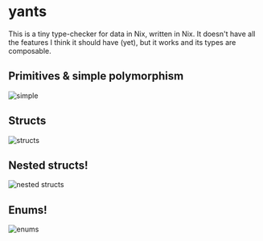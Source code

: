 yants
=====

This is a tiny type-checker for data in Nix, written in Nix. It doesn't have all
the features I think it should have (yet), but it works and its types are
composable.

## Primitives & simple polymorphism

![simple](https://gist.githubusercontent.com/tazjin/ad6d48bc2416335acc5da4a197eb9ddc/raw/d7b1fa0a511ae40f0831b369df4b97103441c7e5/z-simple.png)

## Structs

![structs](https://gist.githubusercontent.com/tazjin/ad6d48bc2416335acc5da4a197eb9ddc/raw/d7a7cff3639115538a5085561bedf11cb36d04e7/z-structs.png)

## Nested structs!

![nested structs](https://gist.githubusercontent.com/tazjin/ad6d48bc2416335acc5da4a197eb9ddc/raw/d7b1fa0a511ae40f0831b369df4b97103441c7e5/z-nested-structs.png)

## Enums!

![enums](https://gist.githubusercontent.com/tazjin/ad6d48bc2416335acc5da4a197eb9ddc/raw/b435b5996a176a9e824c42da4713a1d30f261338/z-enums.png)
